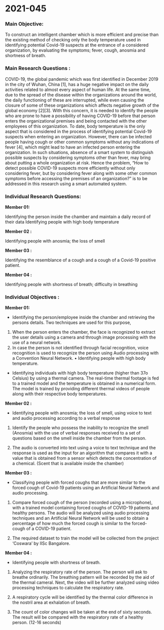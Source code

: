 # 2021-045

### Main Objective:

To construct an intelligent chamber which is more efficient and precise than the existing method of checking only the body temperature used in identifying potential Covid-19 suspects at the entrance of a considered organization, by evaluating the symptoms; fever, cough, anosmia and shortness of breath. 


### Main Research Questions :

COVID-19, the global pandemic which was first identified in December 2019 in the city of Wuhan, China [1], has a huge negative impact on the daily activities related to almost every aspect of human life. At the same time, due to the spread of the disease within the organizations around the world, the daily functioning of these are interrupted, while even causing the closure of some of these organizations which affects negative growth of the global economy [2][3].
With this concern, it is needed to identify the people who are prone to have a possibility of having COVID-19 before that person enters the organizational premises and being contacted with the other employees of this organization. To date, body temperature is the only aspect that is considered in the process of identifying potential Covid-19 suspects when entering an organization. However, there can be infected people having cough or other common symptoms without any indications of fever [4], which might lead to have an infected person entering the organization. In such situations, absence of a smart system to distinguish possible suspects by considering symptoms other than fever, may bring about putting a whole organization at risk.
Hence the problem, “How to detect possible COVID-19 suspects more efficiently without only considering fever, but by considering fever along with some other common symptoms before accessing the premises of an organization?” is to be addressed in this research using a smart automated system. 


### Individual Research Questions:

**Member 01:** 

Identifying the person inside the chamber and maintain a daily record of their data
Identifying people with high body temperature

**Member 02 :** 

Identifying people with anosmia; the loss of smell

**Member 03 :** 

Identifying the resemblance of a cough and a cough of a Covid-19 positive patient.

**Member 04 :** 

Identifying people with shortness of breath; difficulty in breathing


### Individual Objectives :

**Member 01:** 

* Identifying the person/employee inside the chamber and retrieving the persons details.
Two techniques are used for this purpose,
1.	When the person enters the chamber, the face is recognized to extract the user details using a camera and through image processing with the use of a neural network.
2.	In case the person is not identified through facial recognition, voice recognition is used to recognize the person using Audio processing with a Convention Neural Network.
•	Identifying people with high body temperature.

* Identifying individuals with high body temperature (higher than 37o Celsius) by using a thermal camera. The real-time thermal footage is fed to a trained model and the temperature is obtained in a numerical form. The model is trained by providing different thermal videos of people along with their respective body temperatures. 


**Member 02 :** 

* Identifying people with anosmia; the loss of smell, using voice to text and audio processing according to a verbal response

1. Identify the people who possess the inability to recognize the smell (Anosmia) with the use of verbal responses received to a set of questions based on the smell inside the chamber from the person. 

2. The audio is converted into text using a voice to text technique and the response is used as the input for an algorithm that compares it with a value that is obtained from a sensor which detects the concentration of a chemical. (Scent that is available inside the chamber)


**Member 03 :** 

* Classifying people with forced coughs that are more similar to the forced cough of Covid-19 patients using an Artificial Neural Network and audio processing.

1. Compare forced cough of the person (recorded using a microphone), with a trained model containing forced coughs of COVID-19 patients and healthy persons. The audio will be analyzed using audio processing techniques and an Artificial Neural Network will be used to obtain a percentage of how much the forced cough is similar to the forced-cough of a COVID-19 patient.

2. The required dataset to train the model will be collected from the project ‘Coswara’ by IISc Bangalore.


**Member 04 :** 

* Identifying people with shortness of breath.
1. Analyzing the respiratory rate of the person. The person will ask to breathe ordinarily. The breathing pattern will be recorded by the aid of the thermal cameral. Next, the video will be further analyzed using video processing techniques to calculate the respiratory rate.

2. 	A respiratory cycle will be identified by the thermal color difference in the nostril area at exhalation of breath.

3. The count of color changes will be taken at the end of sixty seconds. The result will be compared with the respiratory rate of a healthy person. (12-16 seconds) 




